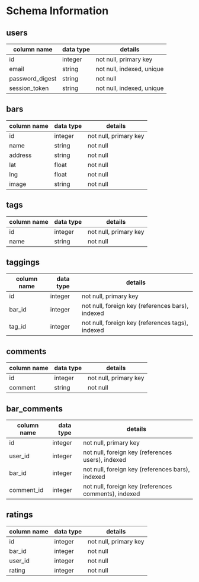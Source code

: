 # Schema Information

## users
column name     | data type | details
----------------|-----------|-----------------------
id              | integer   | not null, primary key
email           | string    | not null, indexed, unique
password_digest | string    | not null
session_token   | string    | not null, indexed, unique

## bars
column name | data type | details
----------------|-----------|-----------------------
id              | integer   | not null, primary key
name            | string    | not null
address         | string    | not null
lat             | float     | not null
lng             | float     | not null
image           | string    | not null

## tags
column name | data type | details
------------|-----------|-----------------------
id          | integer   | not null, primary key
name        | string    | not null

## taggings
column name | data type | details
------------|-----------|-----------------------
id          | integer   | not null, primary key
bar_id      | integer   | not null, foreign key (references bars), indexed
tag_id      | integer   | not null, foreign key (references tags), indexed

## comments
column name | data type | details
------------|-----------|-----------------------
id          | integer   | not null, primary key
comment     | string    | not null

## bar_comments
column name | data type | details
------------|-----------|-----------------------
id          | integer   | not null, primary key
user_id     | integer   | not null, foreign key (references users), indexed
bar_id      | integer   | not null, foreign key (references bars), indexed
comment_id  | integer   | not null, foreign key (references comments), indexed

## ratings
column name | data type | details
------------|-----------|-----------------------
id          | integer   | not null, primary key
bar_id      | integer   | not null
user_id     | integer   | not null
rating      | integer   | not null
